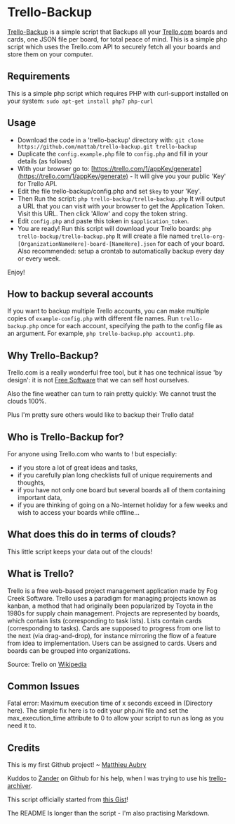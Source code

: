 Trello-Backup
=============
[Trello-Backup](https://github.com/mattab/trello-backup) is a simple script that Backups all your [Trello.com](https://trello.com/) boards and cards, one JSON file per board, for total peace of mind. This is a simple php script which uses the Trello.com API to securely fetch all your boards and store them on your computer.

Requirements
---
This is a simple php script which requires PHP with curl-support installed on your system:
`sudo apt-get install php7 php-curl`

Usage
---
- Download the code in a 'trello-backup' directory with:
	`git clone https://github.com/mattab/trello-backup.git trello-backup`
- Duplicate the `config.example.php` file to `config.php` and fill in your details (as follows)
- With your browser go to: [https://trello.com/1/appKey/generate](https://trello.com/1/appKey/generate) - It will give you your public 'Key' for Trello API.
- Edit the file trello-backup/config.php and set `$key` to your 'Key'.
- Then Run the script:
	`php trello-backup/trello-backup.php`
	It will output a URL that you can visit with your browser to get the Application Token. Visit this URL. Then click 'Allow' and copy the token string.
- Edit `config.php` and paste this token in `$application_token`.
- You are ready! Run this script will download your Trello boards:
	`php trello-backup/trello-backup.php`
	It will create a file named `trello-org-[OrganizationNameHere]-board-[NameHere].json` for each of your board.
Also recommended: setup a crontab to automatically backup every day or every week.

Enjoy!

How to backup several accounts
---
If you want to backup multiple Trello accounts, you can make multiple copies of `example-config.php` with different file names. Run `trello-backup.php` once for each account, specifying the path to the config file as an argument. For example, `php trello-backup.php account1.php`.

Why Trello-Backup?
---
Trello.com is a really wonderful free tool, but it has one technical issue 'by design': it is not [Free Software](http://www.fsf.org/) that we can self host ourselves.

Also the fine weather can turn to rain pretty quickly: We cannot trust the clouds 100%.

Plus I'm pretty sure others would like to backup their Trello data!

Who is Trello-Backup for?
---
For anyone using Trello.com who wants to ! but especially:
- if you store a lot of great ideas and tasks, 
- if you carefully plan long checklists full of unique requirements and thoughts, 
- if you have not only one board but several boards all of them containing important data,
- if you are thinking of going on a No-Internet holiday for a few weeks and wish to access your boards while offline...

What does this do in terms of clouds?
---
This little script keeps your data out of the clouds!

What is Trello?
---
Trello is a free web-based project management application made by Fog Creek Software.
Trello uses a paradigm for managing projects known as kanban, a method that had originally been popularized by Toyota in the 1980s for supply chain management. Projects are represented by boards, which contain lists (corresponding to task lists). Lists contain cards (corresponding to tasks). Cards are supposed to progress from one list to the next (via drag-and-drop), for instance mirroring the flow of a feature from idea to implementation. Users can be assigned to cards. Users and boards can be grouped into organizations.

Source: Trello on [Wikipedia](http://en.wikipedia.org/wiki/Trello)

Common Issues
---
Fatal error: Maximum execution time of x seconds exceed in (Directory here). The simple fix here is to edit your php.ini file and set the max_execution_time attribute to 0 to allow your script to run as long as you need it to. 

Credits
---
This is my first Github project!
 ~ [Matthieu Aubry](http://matthieu.net/) 

Kuddos to [Zander](https://github.com/zph/) on Github for his help, when I was trying to use his [trello-archiver](https://github.com/zph/trello-archiver).

This script officially started from [this Gist](https://gist.github.com/4498847)!

The README Is longer than the script - I'm also practising Markdown.


<!-- Piwik Image Tracker -->
<img src="http://demo.piwik.org/piwik.php?idsite=41&amp;rec=1&amp;action_name=Readme" style="border:0" alt="" />
<!-- End Piwik -->

